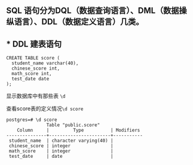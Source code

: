 ## SQL 语句分为DQL（数据查询语言）、DML（数据操纵语言）、DDL（数据定义语言）几类。

## * DDL 建表语句

<pre><code>CREATE TABLE score (
  student_name varchar(40),
  chinese_score int,
  math_score int, 
  test_date date 
);
</code></pre>
显示数据库中有那些表 `\d`

查看score表的定义情况`\d score`

<pre><code>postgres=# \d score
               Table "public.score"            
    Column     |         Type          | Modifiers     
---------------+-----------------------+-----------
 student_name  | character varying(40) | 
 chinese_score | integer               | 
 math_score    | integer               | 
 test_date     | date                  | 
</code></pre>
